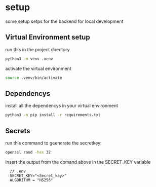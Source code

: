 # setup 
 some setup setps for the backend for local development



## Virtual Environment setup
run this in the project directory
```bash
python3 -m venv .venv
```
activate the virtual environment
```bash
source .venv/bin/activate
```

## Dependencys

install all the dependencys in your virtual environment
```bash
python3 -m pip install -r requirements.txt

```


## Secrets
  
run this command to geenerate the secretkey:

```bash
openssl rand -hex 32

```
 Insert the output from the comand above in the SECRET_KEY variable
```
  // .env
  SECRET_KEY="<Secret_key>"
  ALGORITHM = "HS256"
```
